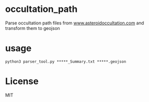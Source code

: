 # occultation_path
Parse occultation path files from www.asteroidoccultation.com and transform them to geojson

# usage
`python3 parser_tool.py *****_Summary.txt *****.geojson`

# License
MIT
